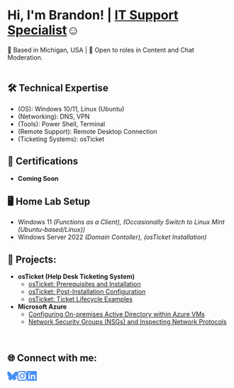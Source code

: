 
<h1> Hi, I'm Brandon! | <a href="https://www.linkedin.com/in/brandontkline/">IT Support Specialist</a>☺</h1>
 📍 Based in Michigan, USA | 🏢 Open to roles in Content and Chat Moderation.
 
<br/>
<br/>

<h2>🛠️ Technical Expertise</h2>

- (OS): Windows 10/11, Linux (Ubuntu)
- (Networking): DNS, VPN
- (Tools): Power Shell, Terminal
- (Remote Support): Remote Desktop Connection
- (Ticketing Systems): osTicket

<h2>📜 Certifications </h2>

- **Coming Soon**

<h2>🖥️ Home Lab Setup</h2>

- Windows 11 <i>(Functions as a Client), (Occasionally Switch to Linux Mint (Ubuntu-based/Linux))</i>
- Windows Server 2022 <i>(Domain Contoller), (osTicket Installation)</i>

<h2>🚀 Projects:</h2>

- <b>osTicket (Help Desk Ticketing System)</b>
  - [osTicket: Prerequisites and Installation](projects/edu/os-ticket/1-osticket-installation.md)
  - [osTicket: Post-Installation Configuration](projects/edu/os-ticket/2-post-install-config.md)
  - [osTicket: Ticket Lifecycle Examples](https://github.com/brandontkline/ticket-lifecycle)
- <b>Microsoft Azure</b>
  - [Configuring On-premises Active Directory within Azure VMs](https://github.com/brandontkline/configure-ad)
  - [Network Security Groups (NSGs) and Inspecting Network Protocols](https://github.com/brandontkline/azure-network-protocols)
<br/>
<h2>🌐 Connect with me:</h2>

[<img align="left" alt="Josh | Twitter" width="22px" src="img/bluesky.svg" />][bluesky]
[<img align="left" alt="Josh | LinkedIn" width="22px" src="img/instagram.svg" />][linkedin]
[<img align="left" alt="Josh | Instagram" width="22px" src="img/linkedin.svg" />][instagram]

[bluesky]: masternetra.bsky.social
[instagram]: https://www.instagram.com/brandontkline/
[linkedin]: https://www.linkedin.com/in/brandontkline/

